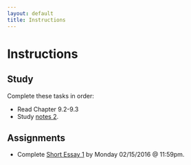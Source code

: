```yaml
---
layout: default
title: Instructions
---
```



# Instructions #


## Study

Complete these tasks in order:

+ Read Chapter 9.2-9.3
+ Study [notes 2](/Teaching/Examined/Meaning/Handout2). 


## Assignments

+ Complete [Short Essay 1](/Teaching/Examined/Meaning/SW1) by Monday 02/15/2016 @ 11:59pm.
